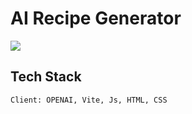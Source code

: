 # AI Recipe Generator

![](images/recipeai.png)

## Tech Stack
```
Client: OPENAI, Vite, Js, HTML, CSS


